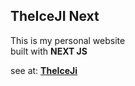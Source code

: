 ## TheIceJI Next

This is my personal website <br>
built with **NEXT JS**

see at: [**TheIceJi**](https://theiceji.com)